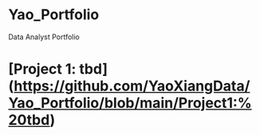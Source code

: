 # Yao_Portfolio
Data Analyst Portfolio

# [Project 1: tbd] (https://github.com/YaoXiangData/Yao_Portfolio/blob/main/Project1:%20tbd)
